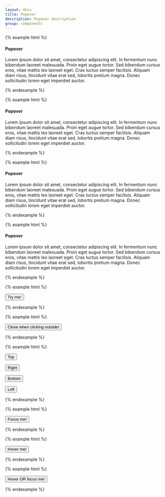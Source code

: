 ```yaml
---
layout: docs
title: Popover
description: Popover description
group: components
---
```


{% example html %}

<div class="env-popover">
   <div class="env-popover__arrow env-popover__arrow--top"></div>
   <div class="env-popover__header">
      <h4 class="env-text env-popover__header__title">Popover</h4>
   </div>
   <div class="env-popover__content">
      <p class="env-text">Lorem ipsum dolor sit amet, consectetur adipiscing elit. In fermentum nunc bibendum laoreet malesuada. Proin eget augue tortor. Sed bibendum cursus eros, vitae mattis leo laoreet eget. Cras luctus semper facilisis. Aliquam diam risus, tincidunt vitae erat sed, lobortis pretium magna. Donec sollicitudin lorem eget imperdiet auctor.</p>
   </div>
</div>

{% endexample %}

{% example html %}

<div class="env-popover">
   <div class="env-popover__arrow env-popover__arrow--bottom"></div>
   <div class="env-popover__header">
      <h4 class="env-text env-popover__header__title">Popover</h4>
   </div>
   <div class="env-popover__content">
      <p class="env-text">Lorem ipsum dolor sit amet, consectetur adipiscing elit. In fermentum nunc bibendum laoreet malesuada. Proin eget augue tortor. Sed bibendum cursus eros, vitae mattis leo laoreet eget. Cras luctus semper facilisis. Aliquam diam risus, tincidunt vitae erat sed, lobortis pretium magna. Donec sollicitudin lorem eget imperdiet auctor.</p>
   </div>
</div>

{% endexample %}

{% example html %}

<div class="env-popover">
   <div class="env-popover__arrow env-popover__arrow--left"></div>
   <div class="env-popover__header">
      <h4 class="env-text env-popover__header__title">Popover</h4>
   </div>
   <div class="env-popover__content">
      <p class="env-text">Lorem ipsum dolor sit amet, consectetur adipiscing elit. In fermentum nunc bibendum laoreet malesuada. Proin eget augue tortor. Sed bibendum cursus eros, vitae mattis leo laoreet eget. Cras luctus semper facilisis. Aliquam diam risus, tincidunt vitae erat sed, lobortis pretium magna. Donec sollicitudin lorem eget imperdiet auctor.</p>
   </div>
</div>

{% endexample %}

{% example html %}

<div class="env-popover">
   <div class="env-popover__arrow env-popover__arrow--right"></div>
   <div class="env-popover__header">
      <h4 class="env-text env-popover__header__title">Popover</h4>
   </div>
   <div class="env-popover__content">
      <p class="env-text">Lorem ipsum dolor sit amet, consectetur adipiscing elit. In fermentum nunc bibendum laoreet malesuada. Proin eget augue tortor. Sed bibendum cursus eros, vitae mattis leo laoreet eget. Cras luctus semper facilisis. Aliquam diam risus, tincidunt vitae erat sed, lobortis pretium magna. Donec sollicitudin lorem eget imperdiet auctor.</p>
   </div>
</div>

{% endexample %}

{% example html %}

<button 
   class="env-button env-button--primary example-popover"
   data-placement="top"
   data-title="Lorem ipsum"
   data-content="Lorem ipsum dolor sit amet, consectetur adipiscing elit. In fermentum nunc bibendum laoreet malesuada. Proin eget augue tortor. Sed bibendum cursus eros, vitae mattis leo laoreet eget.">
   Try me!
</button>

{% endexample %}

{% example html %}

<button 
   class="env-button env-button--primary example-popover"
   data-placement="top"
   data-click-outside="true"
   data-title="Lorem ipsum"
   data-content="Lorem ipsum dolor sit amet, consectetur adipiscing elit. In fermentum nunc bibendum laoreet malesuada. Proin eget augue tortor. Sed bibendum cursus eros, vitae mattis leo laoreet eget.">
   Close when clicking outside!
</button>

{% endexample %}

{% example html %}

<button 
   class="env-button example-popover"
   data-placement="top"
   data-title="Lorem ipsum"
   data-content="Lorem ipsum dolor sit amet, consectetur adipiscing elit. In fermentum nunc bibendum laoreet malesuada. Proin eget augue tortor. Sed bibendum cursus eros, vitae mattis leo laoreet eget.">
   Top
</button>

<button 
   class="env-button example-popover"
   data-placement="right"
   data-title="Lorem ipsum"
   data-content="Lorem ipsum dolor sit amet, consectetur adipiscing elit. In fermentum nunc bibendum laoreet malesuada. Proin eget augue tortor. Sed bibendum cursus eros, vitae mattis leo laoreet eget.">
   Right
</button>

<button 
   class="env-button example-popover"
   data-placement="bottom"
   data-title="Lorem ipsum"
   data-content="Lorem ipsum dolor sit amet, consectetur adipiscing elit. In fermentum nunc bibendum laoreet malesuada. Proin eget augue tortor. Sed bibendum cursus eros, vitae mattis leo laoreet eget.">
   Bottom
</button>

<button 
   class="env-button example-popover"
   data-placement="left"
   data-title="Lorem ipsum"
   data-content="Lorem ipsum dolor sit amet, consectetur adipiscing elit. In fermentum nunc bibendum laoreet malesuada. Proin eget augue tortor. Sed bibendum cursus eros, vitae mattis leo laoreet eget.">
   Left
</button>

{% endexample %}

{% example html %}

<button 
   class="env-button env-button--primary example-popover"
   data-placement="top"
   data-trigger="focus"
   data-title="Lorem ipsum"
   data-content="Lorem ipsum dolor sit amet, consectetur adipiscing elit. In fermentum nunc bibendum laoreet malesuada. Proin eget augue tortor. Sed bibendum cursus eros, vitae mattis leo laoreet eget.">
   Focus me!
</button>

{% endexample %}

{% example html %}

<button 
   class="env-button env-button--primary example-popover"
   data-placement="top"
   data-trigger="hover"
   data-title="Lorem ipsum"
   data-content="Lorem ipsum dolor sit amet, consectetur adipiscing elit. In fermentum nunc bibendum laoreet malesuada. Proin eget augue tortor. Sed bibendum cursus eros, vitae mattis leo laoreet eget.">
   Hover me!
</button>

{% endexample %}

{% example html %}

<button 
   class="env-button env-button--primary example-popover"
   data-placement="top"
   data-trigger="hover focus"
   data-title="Lorem ipsum"
   data-content="Lorem ipsum dolor sit amet, consectetur adipiscing elit. In fermentum nunc bibendum laoreet malesuada. Proin eget augue tortor. Sed bibendum cursus eros, vitae mattis leo laoreet eget.">
   Hover OR focus me!
</button>

{% endexample %}
